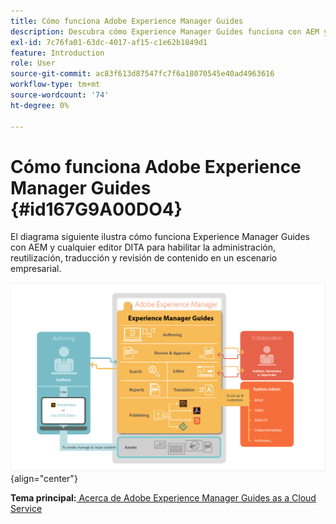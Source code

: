 ```yaml
---
title: Cómo funciona Adobe Experience Manager Guides
description: Descubra cómo Experience Manager Guides funciona con AEM y otros editores DITA para potenciar la administración, reutilización, traducción y revisión de contenido en un escenario empresarial.
exl-id: 7c76fa01-63dc-4017-af15-c1e62b1849d1
feature: Introduction
role: User
source-git-commit: ac83f613d87547fc7f6a18070545e40ad4963616
workflow-type: tm+mt
source-wordcount: '74'
ht-degree: 0%

---
```


# Cómo funciona Adobe Experience Manager Guides {#id167G9A00DO4}

El diagrama siguiente ilustra cómo funciona Experience Manager Guides con AEM y cualquier editor DITA para habilitar la administración, reutilización, traducción y revisión de contenido en un escenario empresarial.

![](images/xml-add-on-how-it-works.png){align="center"}


**Tema principal:**&#x200B;[ Acerca de Adobe Experience Manager Guides as a Cloud Service](intro.md)
